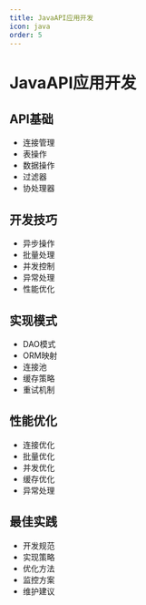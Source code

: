 ```yaml
---
title: JavaAPI应用开发
icon: java
order: 5
---
```


# JavaAPI应用开发

## API基础
- 连接管理
- 表操作
- 数据操作
- 过滤器
- 协处理器

## 开发技巧
- 异步操作
- 批量处理
- 并发控制
- 异常处理
- 性能优化

## 实现模式
- DAO模式
- ORM映射
- 连接池
- 缓存策略
- 重试机制

## 性能优化
- 连接优化
- 批量优化
- 并发优化
- 缓存优化
- 异常处理

## 最佳实践
- 开发规范
- 实现策略
- 优化方法
- 监控方案
- 维护建议
